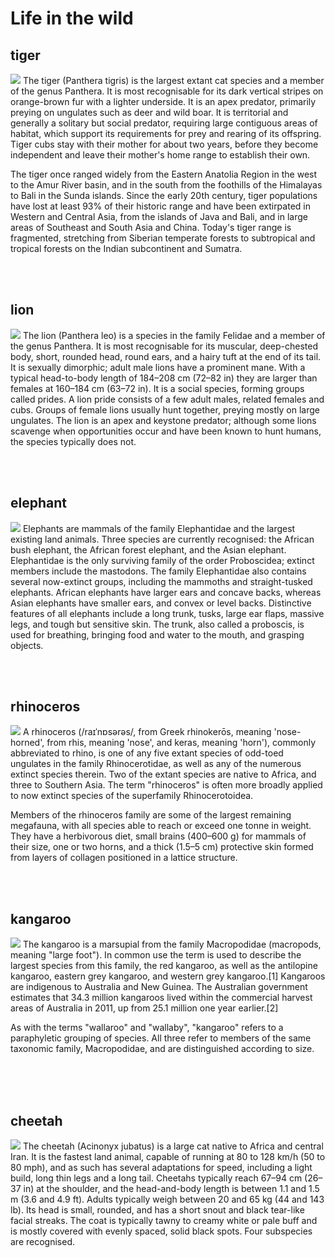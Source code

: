 <!DOCTYPE html>
<html>
<head>
	<title>wild</title>
	<link rel="stylesheet" type="text/css" href="style2.css">
	<link href="https://fonts.googleapis.com/css2?family=Alata&display=swap" rel="stylesheet">
</head>
<body>
<h1>Life in the wild</h1>
<h2>tiger</h2><p><img src="https://c402277.ssl.cf1.rackcdn.com/photos/18134/images/hero_small/Medium_WW226365.jpg?1574452099" class="pic1">
The tiger (Panthera tigris) is the largest extant cat species and a member of the genus Panthera. It is most recognisable for its dark vertical stripes on orange-brown fur with a lighter underside. It is an apex predator, primarily preying on ungulates such as deer and wild boar. It is territorial and generally a solitary but social predator, requiring large contiguous areas of habitat, which support its requirements for prey and rearing of its offspring. Tiger cubs stay with their mother for about two years, before they become independent and leave their mother's home range to establish their own.

The tiger once ranged widely from the Eastern Anatolia Region in the west to the Amur River basin, and in the south from the foothills of the Himalayas to Bali in the Sunda islands. Since the early 20th century, tiger populations have lost at least 93% of their historic range and have been extirpated in Western and Central Asia, from the islands of Java and Bali, and in large areas of Southeast and South Asia and China. Today's tiger range is fragmented, stretching from Siberian temperate forests to subtropical and tropical forests on the Indian subcontinent and Sumatra.</p><br>
<br><h2>lion</h2><p><img src="https://specials-images.forbesimg.com/imageserve/638460056/960x0.jpg?fit=scale" class="pic2">
The lion (Panthera leo) is a species in the family Felidae and a member of the genus Panthera. It is most recognisable for its muscular, deep-chested body, short, rounded head, round ears, and a hairy tuft at the end of its tail. It is sexually dimorphic; adult male lions have a prominent mane. With a typical head-to-body length of 184–208 cm (72–82 in) they are larger than females at 160–184 cm (63–72 in). It is a social species, forming groups called prides. A lion pride consists of a few adult males, related females and cubs. Groups of female lions usually hunt together, preying mostly on large ungulates. The lion is an apex and keystone predator; although some lions scavenge when opportunities occur and have been known to hunt humans, the species typically does not.</p><br>
<br><h2>elephant</h2><p><img src="https://www.nationalgeographic.com/content/dam/animals/rights-exempt/2019-travel-photo-contest/prod-yourshot-1791825--2-.jpg" class="pic1">
Elephants are mammals of the family Elephantidae and the largest existing land animals. Three species are currently recognised: the African bush elephant, the African forest elephant, and the Asian elephant. Elephantidae is the only surviving family of the order Proboscidea; extinct members include the mastodons. The family Elephantidae also contains several now-extinct groups, including the mammoths and straight-tusked elephants. African elephants have larger ears and concave backs, whereas Asian elephants have smaller ears, and convex or level backs. Distinctive features of all elephants include a long trunk, tusks, large ear flaps, massive legs, and tough but sensitive skin. The trunk, also called a proboscis, is used for breathing, bringing food and water to the mouth, and grasping objects.</p><br>
<br><h2>rhinoceros</h2><p><img src="https://cdn.britannica.com/99/92699-050-26972485/White-rhinoceros-Mkuze-Game-Reserve-South-Africa.jpg" class="pic2">
A rhinoceros (/raɪˈnɒsərəs/, from Greek rhinokerōs, meaning 'nose-horned', from rhis, meaning 'nose', and keras, meaning 'horn'), commonly abbreviated to rhino, is one of any five extant species of odd-toed ungulates in the family Rhinocerotidae, as well as any of the numerous extinct species therein. Two of the extant species are native to Africa, and three to Southern Asia. The term "rhinoceros" is often more broadly applied to now extinct species of the superfamily Rhinocerotoidea.

Members of the rhinoceros family are some of the largest remaining megafauna, with all species able to reach or exceed one tonne in weight. They have a herbivorous diet, small brains (400–600 g) for mammals of their size, one or two horns, and a thick (1.5–5 cm) protective skin formed from layers of collagen positioned in a lattice structure.</p><br>
<br><h2>kangaroo</h2><p><img src="https://thumbs-prod.si-cdn.com/2c_XjVlsotVcdQk2zkAOFM8P_YA=/fit-in/1600x0/https://public-media.si-cdn.com/filer/df/a9/dfa966b8-9bb4-426e-ade1-98c2a982b59f/6754298445_3918332c9e_o.jpg" class="pic1">
The kangaroo is a marsupial from the family Macropodidae (macropods, meaning "large foot"). In common use the term is used to describe the largest species from this family, the red kangaroo, as well as the antilopine kangaroo, eastern grey kangaroo, and western grey kangaroo.[1] Kangaroos are indigenous to Australia and New Guinea. The Australian government estimates that 34.3 million kangaroos lived within the commercial harvest areas of Australia in 2011, up from 25.1 million one year earlier.[2]

As with the terms "wallaroo" and "wallaby", "kangaroo" refers to a paraphyletic grouping of species. All three refer to members of the same taxonomic family, Macropodidae, and are distinguished according to size.</p><br>
<br><br><h2>cheetah</h2><p><img src="https://m.hindustantimes.com/rf/image_size_1200x900/HT/p2/2020/01/28/Pictures/_f648e15c-41a0-11ea-bfa0-35d85fc987f6.png" class="pic2">
The cheetah (Acinonyx jubatus) is a large cat native to Africa and central Iran. It is the fastest land animal, capable of running at 80 to 128 km/h (50 to 80 mph), and as such has several adaptations for speed, including a light build, long thin legs and a long tail. Cheetahs typically reach 67–94 cm (26–37 in) at the shoulder, and the head-and-body length is between 1.1 and 1.5 m (3.6 and 4.9 ft). Adults typically weigh between 20 and 65 kg (44 and 143 lb). Its head is small, rounded, and has a short snout and black tear-like facial streaks. The coat is typically tawny to creamy white or pale buff and is mostly covered with evenly spaced, solid black spots. Four subspecies are recognised.</p>
<br>
</body>
</html>